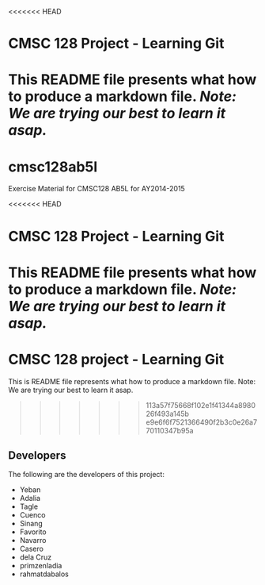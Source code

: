 <<<<<<< HEAD
# CMSC 128 Project - Learning Git
This README file presents what how to produce a markdown file.
*Note: We are trying our best to learn it asap.*
=======
# cmsc128ab5l
Exercise Material for CMSC128 AB5L for AY2014-2015

<<<<<<< HEAD
# CMSC 128 Project - Learning Git
This README file presents what how to produce a markdown file.
*Note: We are trying our best to learn it asap.*
=======
# CMSC 128 project - Learning Git
This is README file represents what how to produce a markdown file.
Note: We are trying our best to learn it asap.
>>>>>>> 113a57f75668f102e1f41344a898026f493a145b
>>>>>>> e9e6f6f7521366490f2b3c0e26a770110347b95a

## Developers
The following are the developers of this project:
* Yeban
* Adalia
* Tagle
* Cuenco
* Sinang
* Favorito
* Navarro
* Casero
* dela Cruz
* primzenladia
* rahmatdabalos

